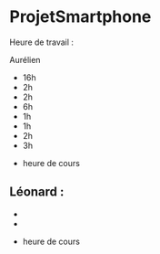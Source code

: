 # ProjetSmartphone

Heure de travail :

Aurélien
 - 16h
 - 2h
 - 2h
 - 6h
 - 1h
 - 1h
 - 2h
 - 3h
 + heure de cours
 
 Léonard :
 - 
 - 
 - 
 + heure de cours
